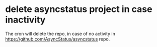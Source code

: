 # delete asyncstatus project in case inactivity

The cron will delete the repo, in case of no activity in https://github.com/AsyncStatus/asyncstatus repo.
